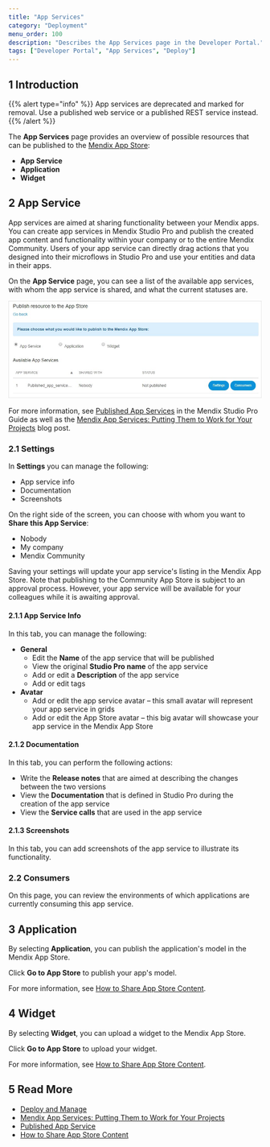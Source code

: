 ```yaml
---
title: "App Services"
category: "Deployment"
menu_order: 100
description: "Describes the App Services page in the Developer Portal."
tags: ["Developer Portal", "App Services", "Deploy"]
---
```


## 1 Introduction

{{% alert type="info" %}} App services are deprecated and marked for removal. Use a published web service or a published REST service instead. {{% /alert %}}

The **App Services** page provides an overview of possible resources that can be published to the [Mendix App Store](https://appstore.home.mendix.com/):

* **App Service**
* **Application**
* **Widget**

## 2 App Service

App services are aimed at sharing functionality between your Mendix apps. You can create app services in Mendix Studio Pro and publish the created app content and functionality within your company or to the entire Mendix Community. Users of your app service can directly drag actions that you designed into their microflows in Studio Pro and use your entities and data in their apps. 

On the **App Service** page, you can see a list of the available app services, with whom the app service is shared, and what the current statuses are.

![](attachments/app-services/publish-appservice.png)

For more information, see [Published App Services](/refguide/published-app-services) in the Mendix Studio Pro Guide as well as the [Mendix App Services: Putting Them to Work for Your Projects](https://www.mendix.com/videos/mendix-app-services-putting-work-projects-pieter-van-balen-mendix-developer/) blog post.

### 2.1 Settings

In **Settings** you can manage the following:

* App service info
* Documentation
* Screenshots

On the right side of the screen, you can choose with whom you want to **Share this App Service**:

* Nobody
* My company
* Mendix Community

Saving your settings will update your app service's listing in the Mendix App Store. Note that publishing to the Community App Store is subject to an approval process. However, your app service will be available for your colleagues while it is awaiting approval.

#### 2.1.1 App Service Info

In this tab, you can manage the following:

* **General**
    * Edit the **Name** of the app service that will be published
    * View the original **Studio Pro name** of the app service
    * Add or edit a **Description** of the app service
    * Add or edit tags
* **Avatar**
    * Add or edit the app service avatar – this small avatar will represent your app service in grids
    * Add or edit the App Store avatar – this big avatar will showcase your app service in the Mendix App Store

#### 2.1.2 Documentation

In this tab, you can perform the following actions:

* Write the **Release notes** that are aimed at describing the changes between the two versions
* View the **Documentation** that is defined in Studio Pro during the creation of the app service
* View the **Service calls** that are used in the app service

#### 2.1.3 Screenshots

In this tab, you can add screenshots of the app service to illustrate its functionality.

### 2.2 Consumers

On this page, you can review the environments of which applications are currently consuming this app service. 

## 3 Application

By selecting **Application**, you can publish the application's model in the Mendix App Store.

Click **Go to App Store** to publish your app's model.

For more information, see [How to Share App Store Content](../app-store/share-app-store-content).

## 4 Widget

By selecting **Widget**, you can upload a widget to the Mendix App Store.

Click **Go to App Store** to upload your widget.

For more information, see [How to Share App Store Content](../app-store/share-app-store-content).

## 5 Read More

* [Deploy and Manage](/developerportal/deploy)
* [Mendix App Services: Putting Them to Work for Your Projects](https://www.mendix.com/videos/mendix-app-services-putting-work-projects-pieter-van-balen-mendix-developer/)
* [Published App Service](/refguide/published-app-services)
* [How to Share App Store Content](../app-store/share-app-store-content)
